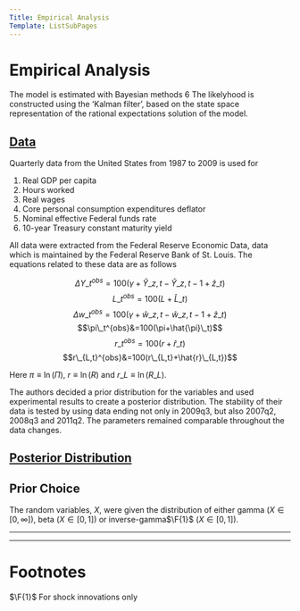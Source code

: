 ```yaml
---
Title: Empirical Analysis
Template: ListSubPages
---
```


# Empirical Analysis
$\newcommand{\F}[1]{^{[\text{F}#1]}}$$\newcommand{\C}[2]{^{[#1\text{, p.#2}]}}$$\newcommand{\c}[1]{^{[#1]}}$$\newcommand{\Ci}[2]{^{[#1\text{, #2}]}}$
The model is estimated with Bayesian methods 6 The likelyhood is constructed using the ‘Kalman filter’, based on the state space representation of the rational expectations solution of the model.

## [Data](/course/course/finance/quantitative-easing/modelling/technical-appendix/empirical-analysis/data)

Quarterly data from the United States from 1987 to 2009 is used for

1. Real GDP per capita
2. Hours worked
3. Real wages
4. Core personal consumption expenditures deflator
5. Nominal effective Federal funds rate
6. 10-year Treasury constant maturity yield

All data were extracted from the Federal Reserve Economic Data, data which is maintained by the Federal Reserve Bank of St. Louis. The equations related to these data are as follows

$$\Delta Y\_t^{obs}=100\left(\gamma+\hat{Y}\_{z,t}-\hat{Y}\_{z,t-1}+\hat{z}\_t\right)$$
$$L\_t^{obs}=100\left(L+\hat{L}\_t\right)$$
$$\Delta w\_t^{obs}=100(\gamma+\hat{w}\_{z,t}-\hat{w}\_{z,t-1}+\hat{z}\_t)$$
$$\pi\_t^{obs}&=100(\pi+\hat{\pi}\_t)$$
$$r\_t^{obs}=100(r+\hat{r}\_t)$$
$$r\_{L,t}^{obs}&=100(r\_{L,t}+\hat{r}\_{L,t})$$

Here $\pi\equiv\ln\left(\Pi\right)$, $r\equiv\ln\left(R\right)$ and $r\_L\equiv\ln\left(R\_L\right)$.

The authors decided a prior distribution for the variables and used experimental results to create a posterior distribution. The stability of their data is tested by using data ending not only in 2009q3, but also 2007q2, 2008q3 and 2011q2. The parameters remained comparable throughout the data changes.

## [Posterior Distribution](/course/course/finance/quantitative-easing/modelling/technical-appendix/empirical-analysis/posterior-distribution)

## Prior Choice

The random variables, $X$, were given the distribution of either gamma ($X\in[0,\infty]$), beta ($X\in[0,1]$) or inverse-gamma$\F{1}$ ($X\in[0,1]$).

---

---

# Footnotes

$\F{1}$ For shock innovations only
